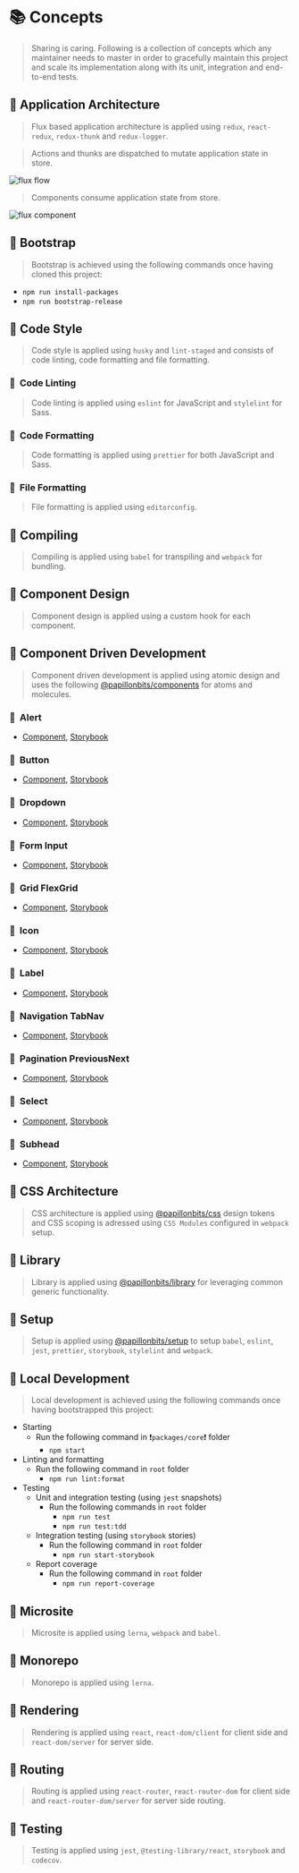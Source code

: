 # 📚 Concepts

> Sharing is caring. Following is a collection of concepts which any maintainer needs to master in order to gracefully maintain this project and scale its implementation along with its unit, integration and end-to-end tests.

## 📗 Application Architecture

> Flux based application architecture is applied using `redux`, `react-redux`, `redux-thunk` and `redux-logger`.

> Actions and thunks are dispatched to mutate application state in store.

<img src="image/flux-flow.png" alt="flux flow" />

> Components consume application state from store.

<img src="image/flux-component.png" alt="flux component" />

## 📗 Bootstrap

> Bootstrap is achieved using the following commands once having cloned this project:

- `npm run install-packages`
- `npm run bootstrap-release`

## 📗 Code Style

> Code style is applied using `husky` and `lint-staged` and consists of code linting, code formatting and file formatting.

### 📖&nbsp; Code Linting

> Code linting is applied using `eslint` for JavaScript and `stylelint` for Sass.

### 📖&nbsp; Code Formatting

> Code formatting is applied using `prettier` for both JavaScript and Sass.

### 📖&nbsp; File Formatting

> File formatting is applied using `editorconfig`.

## 📗 Compiling

> Compiling is applied using `babel` for transpiling and `webpack` for bundling.

## 📗 Component Design

> Component design is applied using a custom hook for each component.

## 📗 Component Driven Development

> Component driven development is applied using atomic design and uses the following [@papillonbits/components](https://papillonbits.github.io/papillonbits) for atoms and molecules.

### 📖&nbsp; Alert

- [Component](https://papillonbits.github.io/papillonbits/?path=/story/primer-molecule-alert), [Storybook](https://github.com/papillonbits/papillonbits/tree/master/packages/components/src/primer/Alert)

### 📖&nbsp; Button

- [Component](https://github.com/papillonbits/papillonbits/tree/master/packages/components/src/primer/Button), [Storybook](https://papillonbits.github.io/papillonbits/?path=/story/primer-atom-button)

### 📖&nbsp; Dropdown

- [Component](https://papillonbits.github.io/papillonbits/?path=/story/primer-atom-dropdown), [Storybook](https://github.com/papillonbits/papillonbits/tree/master/packages/components/src/primer/Dropdown)

### 📖&nbsp; Form Input

- [Component](https://github.com/papillonbits/papillonbits/tree/master/packages/components/src/primer/Form/Input), [Storybook](https://papillonbits.github.io/papillonbits/?path=/story/primer-atom-form-input)

### 📖&nbsp; Grid FlexGrid

- [Component](https://github.com/papillonbits/papillonbits/tree/master/packages/components/src/primer/Grid/FlexGrid), [Storybook](https://papillonbits.github.io/papillonbits/?path=/story/primer-molecule-grid-flexgrid)

### 📖&nbsp; Icon

- [Component](https://github.com/papillonbits/papillonbits/tree/master/packages/components/src/primer/Icon), [Storybook](https://papillonbits.github.io/papillonbits/?path=/story/primer-atom-icon--all-icons)

### 📖&nbsp; Label

- [Component](https://github.com/papillonbits/papillonbits/tree/master/packages/components/src/primer/Label), [Storybook](https://papillonbits.github.io/papillonbits/?path=/story/primer-atom-label)

### 📖&nbsp; Navigation TabNav

- [Component](https://github.com/papillonbits/papillonbits/tree/master/packages/components/src/primer/Navigation/TabNav), [Storybook](https://papillonbits.github.io/papillonbits/?path=/story/primer-molecule-navigation-tabnav)

### 📖&nbsp; Pagination PreviousNext

- [Component](https://github.com/papillonbits/papillonbits/tree/master/packages/components/src/primer/Pagination/PreviousNext), [Storybook](https://papillonbits.github.io/papillonbits/?path=/story/primer-atom-pagination-previousnext)

### 📖&nbsp; Select

- [Component](https://github.com/papillonbits/papillonbits/blob/master/packages/components/src/primer/Select), [Storybook](https://papillonbits.github.io/papillonbits/?path=/story/primer-atom-select)

### 📖&nbsp; Subhead

- [Component](https://github.com/papillonbits/papillonbits/tree/master/packages/components/src/primer/Subhead), [Storybook](https://papillonbits.github.io/papillonbits/?path=/story/primer-atom-subhead)

## 📗 CSS Architecture

> CSS architecture is applied using [@papillonbits/css](https://github.com/papillonbits/papillonbits/tree/master/packages/css/src/primer) design tokens and CSS scoping is adressed using `CSS Modules` configured in `webpack` setup.

## 📗 Library

> Library is applied using [@papillonbits/library](https://github.com/papillonbits/papillonbits/tree/master/packages/library/src) for leveraging common generic functionality.

## 📗 Setup

> Setup is applied using [@papillonbits/setup](https://github.com/papillonbits/papillonbits/tree/master/packages/setup/src) to setup `babel`, `eslint`, `jest`, `prettier`, `storybook`, `stylelint` and `webpack`.

## 📗 Local Development

> Local development is achieved using the following commands once having bootstrapped this project:

- Starting
  - Run the following command in ❗️`packages/core`❗️ folder
    - `npm start`
- Linting and formatting
  - Run the following command in `root` folder
    - `npm run lint:format`
- Testing
  - Unit and integration testing (using `jest` snapshots)
    - Run the following commands in `root` folder
      - `npm run test`
      - `npm run test:tdd`
  - Integration testing (using `storybook` stories)
    - Run the following command in `root` folder
      - `npm run start-storybook`
  - Report coverage
    - Run the following command in `root` folder
      - `npm run report-coverage`

## 📗 Microsite

> Microsite is applied using `lerna`, `webpack` and `babel`.

## 📗 Monorepo

> Monorepo is applied using `lerna`.

## 📗 Rendering

> Rendering is applied using `react`, `react-dom/client` for client side and `react-dom/server` for server side.

## 📗 Routing

> Routing is applied using `react-router`, `react-router-dom` for client side and `react-router-dom/server` for server side routing.

## 📗 Testing

> Testing is applied using `jest`, `@testing-library/react`, `storybook` and `codecov`.

